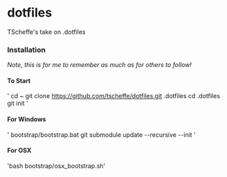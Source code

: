 dotfiles
========

TScheffe's take on .dotfiles

### Installation ###
*Note, this is for me to remember as much as for others to follow!*

#### To Start ####
'
cd ~
git clone https://github.com/tscheffe/dotfiles.git .dotfiles
cd .dotfiles
git init
'

#### For Windows ####
'
bootstrap/bootstrap.bat
git submodule update --recursive --init
'

#### For OSX ####
'bash bootstrap/osx_bootstrap.sh'

